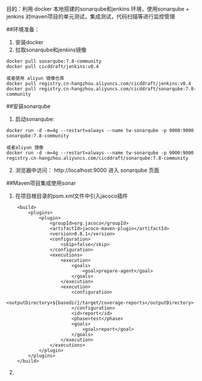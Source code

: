 目的：利用 docker 本地搭建的sonarqube和jenkins 环境，使用sonarqube + jenkins 对maven项目的单元测试，集成测试，代码扫描等进行监控管理

##环境准备：
1. 安装docker 
2. 拉取sonarqube和jenkins镜像

```
docker pull sonarqube:7.8-community 
docker pull cicddraft/jenkins:v0.4

或者使用 aliyun 镜像仓库
docker pull registry.cn-hangzhou.aliyuncs.com/cicddraft/jenkins:v0.4 
docker pull registry.cn-hangzhou.aliyuncs.com/cicddraft/sonarqube:7.8-community 
```

##安装sonarqube

1. 启动sonarqube:

```
docker run -d -m=4g --restart=always --name tw-sonarqube -p 9000:9000 sonarqube:7.8-community

或者aliyun 镜像
docker run -d -m=4g --restart=always --name tw-sonarqube -p 9000:9000 registry.cn-hangzhou.aliyuncs.com/cicddraft/sonarqube:7.8-community
```
2. 浏览器中访问： http://localhost:9000 进入 sonarqube 页面


##Maven项目集成使用sonar
1. 在项目根目录的pom.xml文件中引入jacoco插件
```
    <build>
        <plugins>
            <plugin>
                <groupId>org.jacoco</groupId>
                <artifactId>jacoco-maven-plugin</artifactId>
                <version>0.8.1</version>
                <configuration>
                    <skip>false</skip>
                </configuration>
                <executions>
                    <execution>
                        <goals>
                            <goal>prepare-agent</goal>
                        </goals>
                    </execution>
                    <execution>
                        <configuration>
                            <outputDirectory>${basedir}/target/coverage-reports</outputDirectory>
                        </configuration>
                        <id>report</id>
                        <phase>test</phase>
                        <goals>
                            <goal>report</goal>
                        </goals>
                    </execution>
                </executions>
            </plugin>
        </plugins>
    </build>
```
2. 
